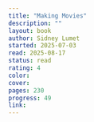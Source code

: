 ```yaml
---
title: "Making Movies"
description: ""
layout: book
author: Sidney Lumet
started: 2025-07-03
read: 2025-08-17
status: read
rating: 4
color:
cover:
pages: 230
progress: 49
link:
---
```


